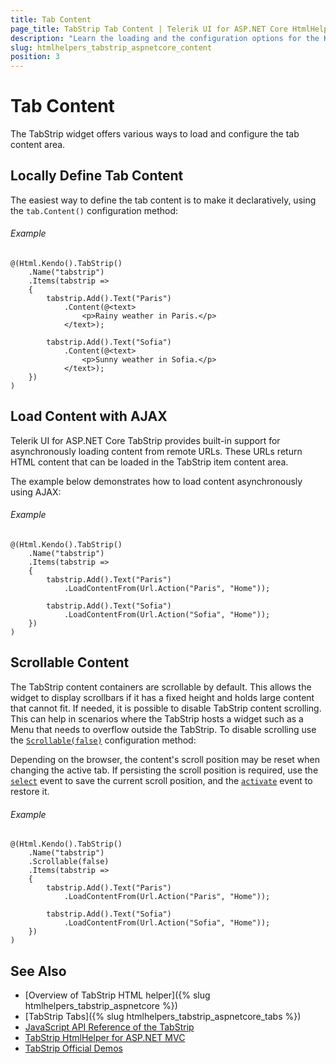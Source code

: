 ```yaml
---
title: Tab Content
page_title: TabStrip Tab Content | Telerik UI for ASP.NET Core HtmlHelpers
description: "Learn the loading and the configuration options for the Kendo UI TabStrip tab content."
slug: htmlhelpers_tabstrip_aspnetcore_content
position: 3
---
```


# Tab Content

The TabStrip widget offers various ways to load and configure the tab content area.

## Locally Define Tab Content

The easiest way to define the tab content is to make it declaratively, using the `tab.Content()` configuration method:

###### Example

```
@(Html.Kendo().TabStrip()
    .Name("tabstrip")
    .Items(tabstrip =>
    {
        tabstrip.Add().Text("Paris")
            .Content(@<text>
                <p>Rainy weather in Paris.</p>
            </text>);

        tabstrip.Add().Text("Sofia")
            .Content(@<text>
                <p>Sunny weather in Sofia.</p>
            </text>);
    })
)
```

## Load Content with AJAX

Telerik UI for ASP.NET Core TabStrip provides built-in support for asynchronously loading content from remote URLs. These URLs return HTML content that can be loaded in the TabStrip item content area.

The example below demonstrates how to load content asynchronously using AJAX:

###### Example

```
@(Html.Kendo().TabStrip()
    .Name("tabstrip")
    .Items(tabstrip =>
    {
        tabstrip.Add().Text("Paris")
            .LoadContentFrom(Url.Action("Paris", "Home"));

        tabstrip.Add().Text("Sofia")
            .LoadContentFrom(Url.Action("Sofia", "Home"));
    })
)
```

## Scrollable Content

The TabStrip content containers are scrollable by default. This allows the widget to display scrollbars if it has a fixed height and holds large content that cannot fit. If needed, it is possible to disable TabStrip content scrolling. This can help in scenarios where the TabStrip hosts a widget such as a Menu that needs to overflow outside the TabStrip. To disable scrolling use the [`Scrollable(false)`](https://docs.telerik.com/kendo-ui/api/javascript/ui/tabstrip/configuration/scrollable#scrollable) configuration method:


Depending on the browser, the content's scroll position may be reset when changing the active tab. If persisting the scroll position is required, use the [`select`](https://docs.telerik.com/kendo-ui/api/javascript/ui/tabstrip/events/select) event to save the current scroll position, and the [`activate`](https://docs.telerik.com/kendo-ui/api/javascript/ui/tabstrip/events/activate) event to restore it.

###### Example

```
@(Html.Kendo().TabStrip()
    .Name("tabstrip")
    .Scrollable(false)
    .Items(tabstrip =>
    {
        tabstrip.Add().Text("Paris")
            .LoadContentFrom(Url.Action("Paris", "Home"));

        tabstrip.Add().Text("Sofia")
            .LoadContentFrom(Url.Action("Sofia", "Home"));
    })
)
```

## See Also

* [Overview of TabStrip HTML helper]({% slug htmlhelpers_tabstrip_aspnetcore %})
* [TabStrip Tabs]({% slug htmlhelpers_tabstrip_aspnetcore_tabs %})
* [JavaScript API Reference of the TabStrip](http://docs.telerik.com/kendo-ui/api/javascript/ui/tabstrip)
* [TabStrip HtmlHelper for ASP.NET MVC](http://docs.telerik.com/aspnet-mvc/helpers/tabstrip/overview)
* [TabStrip Official Demos](http://demos.telerik.com/aspnet-core/tabstrip/index)
